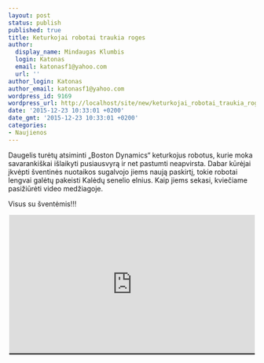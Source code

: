 ```yaml
---
layout: post
status: publish
published: true
title: Keturkojai robotai traukia roges
author:
  display_name: Mindaugas Klumbis
  login: Katonas
  email: katonasf1@yahoo.com
  url: ''
author_login: Katonas
author_email: katonasf1@yahoo.com
wordpress_id: 9169
wordpress_url: http://localhost/site/new/keturkojai_robotai_traukia_roges/
date: '2015-12-23 10:33:01 +0200'
date_gmt: '2015-12-23 10:33:01 +0200'
categories:
- Naujienos
---
```

<p>
	Daugelis turėtų atsiminti &bdquo;Boston Dynamics&ldquo; keturkojus robotus, kurie moka savaranki&scaron;kai i&scaron;laikyti pusiausvyrą ir net pastumti neapvirsta. Dabar kūrėjai įkvėpti &scaron;ventinės nuotaikos sugalvojo jiems naują paskirtį, tokie robotai lengvai galėtų pakeisti Kalėdų senelio elnius. Kaip jiems sekasi, kviečiame pasižiūrėti video medžiagoje.&nbsp;</p>
<p>
	Visus su &scaron;ventėmis!!!</p>
<p style="text-align: center;">
	<span style="color: rgb(187, 187, 187); font-family: Roboto, Arial, Helvetica, sans-serif; font-size: 11px; line-height: 25px; white-space: nowrap; background-color: rgba(28, 28, 28, 0.8);"><iframe allowfullscreen="" frameborder="0" height="281" src="https://www.youtube.com/embed/RDZu04v7_hc" width="500"></iframe></span></p>
